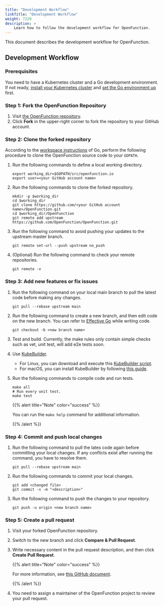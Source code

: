 ```yaml
---
title: "Development Workflow"
linkTitle: "Development Workflow"
weight: 7220
description: >	
    Learn how to follow the development workflow for OpenFunction.
---
```


This document describes the development workflow for OpenFunction.

## Development Workflow

### Prerequisites

You need to have a Kubernetes cluster and a Go development environment. If not ready, [install your Kubernetes cluster](https://kubesphere.io/blogs/install-kubernetes-using-kubekey/) and [set the Go environment up](https://go.dev/doc/code) first.

### Step 1: Fork the OpenFunction Repository

1. Visit [the OpenFunction repository](https://github.com/OpenFunction/OpenFunction).
2. Click **Fork** in the upper-right corner to fork the repository to your GitHub account.

### Step 2: Clone the forked repository

According to the [workspace instructions](https://go.dev/doc/code#Workspaces) of Go, perform the following procedure to clone the OpenFunction source code to your `GOPATH`.

1. Run the following commands to define a local working directory.

   ```shell
   export working_dir=$GOPATH/src/openfunction.io
   export user=<your GitHub account name>
   ```

2. Run the following commands to clone the forked repository.

   ```shell
   mkdir -p $working_dir
   cd $working_dir
   git clone https://github.com/<your GitHub account name>/OpenFunction.git
   cd $working_dir/OpenFunction
   git remote add upstream https://github.com/OpenFunction/OpenFunction.git
   ```

3. Run the following command to avoid pushing your updates to the upstream master branch.

   ```shell
   git remote set-url --push upstream no_push
   ```

4. (Optional) Run the following command to check your remote repositories.

   ```shell
   git remote -v
   ```

### Step 3: Add new features or fix issues

1. Run the following command on your local main branch to pull the latest code before making any changes.

   ```shell
   git pull --rebase upstream main
   ```

2. Run the following command to create a new branch, and then edit code  on the new branch. You can refer to [Effective Go](https://go.dev/doc/effective_go) while writing code.

   ```shell
   git checkout -b <new branch name>
   ```

3. Test and build. Currently, the make rules only contain simple checks such as vet, unit test, will add e2e tests soon.

4. Use [KubeBuilder](https://book.kubebuilder.io/introduction.html).

   - For Linux, you can download and execute this [KubeBuilder script](https://raw.githubusercontent.com/kubesphere/kubesphere/master/hack/install_kubebuilder.sh).
   - For macOS, you can install KubeBuilder by following [this guide](https://book.kubebuilder.io/quick-start.html).

5. Run the following commands to compile code and run tests.

   ```shell
   make all
   # Run every unit test.
   make test
   ```

   {{% alert title="Note" color="success" %}}

   You can run the `make help` command for additional information.

   {{% /alert %}}

### Step 4: Commit and push local changes

1. Run the following command to pull the lates code again before committing your local changes. If any conflicts exist after running the command, you have to resolve them.

   ```shell
   git pull --rebase upstream main
   ```

2. Run the following commands to commit your local changes.

   ```shell
   git add <changed file>
   git commit -s -m "<description>"
   ```

3. Run the following command to push the changes to your repository.

   ```shell
   git push -u origin <new branch name>
   ```

### Step 5: Create a pull request

1. Visit your forked OpenFunction repository.

2. Switch to the new branch and click **Compare & Pull Request**.

3. Write necessary content in the pull request description, and then click **Create Pull Request**.

   {{% alert title="Note" color="success" %}}

   For more information, see  [this GitHub document](https://docs.github.com/en/pull-requests/collaborating-with-pull-requests/proposing-changes-to-your-work-with-pull-requests/creating-a-pull-request).

   {{% /alert %}}

4. You need to assign a maintainer of the OpenFunction project to review your pull request.



